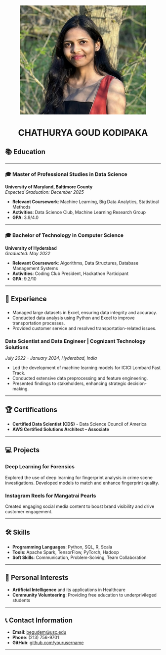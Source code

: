 <div align="center">

![Headshot Photo](pic.png)
# CHATHURYA GOUD KODIPAKA

</div>

## 📚 Education

---

### 🎓 Master of Professional Studies in Data Science
**University of Maryland, Baltimore County**  
*Expected Graduation: December 2025*

- **Relevant Coursework**: Machine Learning, Big Data Analytics, Statistical Methods
- **Activities**: Data Science Club, Machine Learning Research Group
- **GPA**: 3.9/4.0

---

### 🎓 Bachelor of Technology in Computer Science
**University of Hyderabad**  
*Graduated: May 2022*

- **Relevant Coursework**: Algorithms, Data Structures, Database Management Systems
- **Activities**: Coding Club President, Hackathon Participant
- **GPA**: 9.2/10

---


## 💼 Experience

### 

- Managed large datasets in Excel, ensuring data integrity and accuracy.
- Conducted data analysis using Python and Excel to improve transportation processes.
- Provided customer service and resolved transportation-related issues.

### Data Scientist and Data Engineer | Cognizant Technology Solutions
*July 2022 – January 2024, Hyderabad, India*

- Led the development of machine learning models for ICICI Lombard Fast Track.
- Conducted extensive data preprocessing and feature engineering.
- Presented findings to stakeholders, enhancing strategic decision-making.

---

## 🏆 Certifications

- **Certified Data Scientist (CDS)** - Data Science Council of America
- **AWS Certified Solutions Architect – Associate**

---

## 💻 Projects

### Deep Learning for Forensics
Explored the use of deep learning for fingerprint analysis in crime scene investigations. Developed models to match and enhance fingerprint quality.

### Instagram Reels for Mangatrai Pearls
Created engaging social media content to boost brand visibility and drive customer engagement.

---

## 🛠️ Skills

- **Programming Languages**: Python, SQL, R, Scala
- **Tools**: Apache Spark, TensorFlow, PyTorch, Hadoop
- **Soft Skills**: Communication, Problem-Solving, Team Collaboration

---

## 🎯 Personal Interests

- **Artificial Intelligence** and its applications in Healthcare
- **Community Volunteering**: Providing free education to underprivileged students

---

## 📞 Contact Information

- **Email**: begudem@usc.edu
- **Phone**: (213) 756-9701
- **GitHub**: [github.com/yourusername](https://github.com/yourusername)

---
